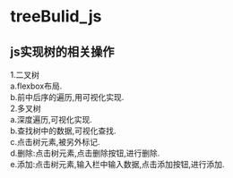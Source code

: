 # treeBulid_js
js实现树的相关操作
-----
1.二叉树<br/>
  a.flexbox布局.<br/>
  b.前中后序的遍历,用可视化实现.<br/>
2.多叉树<br/>
  a.深度遍历,可视化实现.<br/>
  b.查找树中的数据,可视化查找.<br/>
  c.点击树元素,被另外标记.<br/>
  d.删除:点击树元素,点击删除按钮,进行删除.<br/>
  e.添加:点击树元素,输入栏中输入数据,点击添加按钮,进行添加.<br/>

